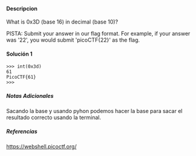 #### Descripcion
What is 0x3D (base 16) in decimal (base 10)?

PISTA: Submit your answer in our flag format. For example, if your answer was '22', you would submit 'picoCTF{22}' as the flag.
#### Solución 1
```
>>> int(0x3d)
61 
PicoCTF{61}
>>> 
```
##### Notas Adicionales
Sacando la base y usando pyhon podemos hacer la base para sacar el resultado correcto usando la terminal.
##### Referencias

https://webshell.picoctf.org/